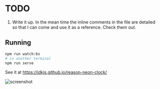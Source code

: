 # TODO

1. Write it up. In the mean time the inline comments in the file are detailed so that I can come and use it as a reference. Check them out.

## Running

```bash
npm run watch:bs
# in another terminal
npm run serve
```

See it at <https://idkjs.github.io/reason-neon-clock/>

![screenshot](./screenrecording.gif)

